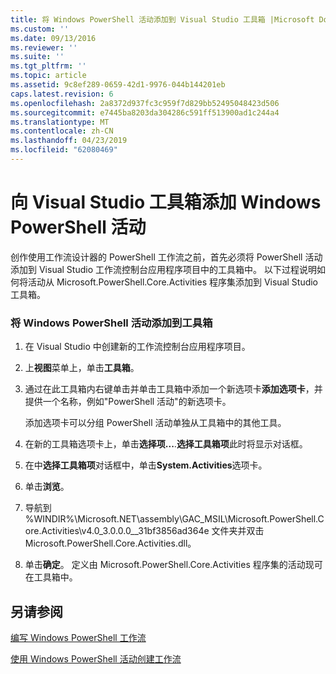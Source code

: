```yaml
---
title: 将 Windows PowerShell 活动添加到 Visual Studio 工具箱 |Microsoft Docs
ms.custom: ''
ms.date: 09/13/2016
ms.reviewer: ''
ms.suite: ''
ms.tgt_pltfrm: ''
ms.topic: article
ms.assetid: 9c8ef289-0659-42d1-9976-044b144201eb
caps.latest.revision: 6
ms.openlocfilehash: 2a8372d937fc3c959f7d829bb52495048423d506
ms.sourcegitcommit: e7445ba8203da304286c591ff513900ad1c244a4
ms.translationtype: MT
ms.contentlocale: zh-CN
ms.lasthandoff: 04/23/2019
ms.locfileid: "62080469"
---
```

# <a name="adding-windows-powershell-activities-to-the-visual-studio-toolbox"></a>向 Visual Studio 工具箱添加 Windows PowerShell 活动

创作使用工作流设计器的 PowerShell 工作流之前，首先必须将 PowerShell 活动添加到 Visual Studio 工作流控制台应用程序项目中的工具箱中。 以下过程说明如何将活动从 Microsoft.PowerShell.Core.Activities 程序集添加到 Visual Studio 工具箱。

### <a name="adding-windows-powershell-activities-to-the-toolbox"></a>将 Windows PowerShell 活动添加到工具箱

1. 在 Visual Studio 中创建新的工作流控制台应用程序项目。

2. 上**视图**菜单上，单击**工具箱**。

3. 通过在此工具箱内右键单击并单击工具箱中添加一个新选项卡**添加选项卡**，并提供一个名称，例如"PowerShell 活动"的新选项卡。

   添加选项卡可以分组 PowerShell 活动单独从工具箱中的其他工具。

4. 在新的工具箱选项卡上，单击**选择项...**.**选择工具箱项**此时将显示对话框。

5. 在中**选择工具箱项**对话框中，单击**System.Activities**选项卡。

6. 单击**浏览**。

7. 导航到 %WINDIR%\Microsoft.NET\assembly\GAC_MSIL\Microsoft.PowerShell.Core.Activities\v4.0_3.0.0.0__31bf3856ad364e 文件夹并双击 Microsoft.PowerShell.Core.Activities.dll。

8. 单击**确定**。 定义由 Microsoft.PowerShell.Core.Activities 程序集的活动现可在工具箱中。

## <a name="see-also"></a>另请参阅

[编写 Windows PowerShell 工作流](./writing-a-windows-powershell-workflow.md)

[使用 Windows PowerShell 活动创建工作流](./creating-a-workflow-with-windows-powershell-activities.md)